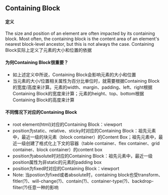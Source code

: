 ## Containing Block
#### 定义
The size and position of an element are often impacted by its containing block.
Most often, the containing block is the content area of an element's nearest block-level ancestor, but this is not always the case.
Containing Block实际上定义了元素的大小和位置的依据
#### 为何Containing Block很重要？
- 如上述定义中所说，Containing Block会影响元素的大小和位置
- 当元素的大小/位置相关属性为百分比单位时，就需要根据Containing Block的宽度/高度来计算。元素的width、margin、padding、left、right根据Containing Block的宽度来计算；元素的height、top、bottom根据Containing Block的高度来计算
#### 不同情况下对应的Containing Block
- root element(html)对应的Containing Block：viewport
- position为static、relative、sticky时对应的Containing Block：祖先元素中，最近一级的块元素（block container）的Content Box；祖先元素中，最近一级创建了格式化上下文的容器（table container、flex container、grid container、block container）的content box
- position为absolute时对应的Containing Block：祖先元素中，最近一级position属性为非static的元素的padding box
- position为fixed时对应的Containing Block：viewport
- Note: 当postion为fixed或者absolute时，containing block也受transform、fitler(?)、will-change(?)、contain(?)、container-type(?)、backdrop-filter(?)任意一种的影响